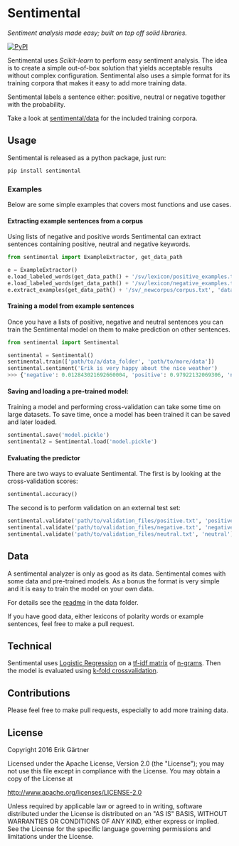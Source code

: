 # Sentimental
*Sentiment analysis made easy; built on top off solid libraries.*

[![PyPI](https://img.shields.io/pypi/v/sentimental.svg)](https://pypi.python.org/pypi/sentimental)

Sentimental uses *Scikit-learn* to perform easy sentiment analysis. The idea is to create a simple out-of-box solution that yields acceptable results without complex configuration. Sentimental also uses a simple format for its training corpora that makes it easy to add more training data.

Sentimental labels a sentence either: positive, neutral or negative together with the probability.

Take a look at [sentimental/data](./sentimental/data) for the included training corpora.

## Usage
Sentimental is released as a python package, just run:
```bash
pip install sentimental
```

### Examples
Below are some simple examples that covers most functions and use cases.

#### Extracting example sentences from a corpus
Using lists of negative and positive words Sentimental can extract sentences containing positive, neutral and negative keywords.
```python
from sentimental import ExampleExtractor, get_data_path

e = ExampleExtractor()
e.load_labeled_words(get_data_path() + '/sv/lexicon/positive_examples.txt', 'positive')
e.load_labeled_words(get_data_path() + '/sv/lexicon/negative_examples.txt', 'negative')
e.extract_examples(get_data_path() + '/sv/_newcorpus/corpus.txt', 'data/sv/_newcorpus')
```

#### Training a model from example sentences
Once you have a lists of positive, negative and neutral sentences you can train the Sentimental model on them to make prediction on other sentences.
```python
from sentimental import Sentimental

sentimental = Sentimental()
sentimental.train(['path/to/a/data_folder', 'path/to/more/data'])
sentimental.sentiment('Erik is very happy about the nice weather')
>>> {'negative': 0.012843021692660004, 'positive': 0.97922132069306, 'neutral': 0.0079356576142799052}
```

#### Saving and loading a pre-trained model:
Training a model and performing cross-validation can take some time on large datasets. To save time, once a model has been trained it can be saved and later loaded.

```python
sentimental.save('model.pickle')
sentimental2 = Sentimental.load('model.pickle')
```

#### Evaluating the predictor
There are two ways to evaluate Sentimental. The first is by looking at the cross-validation scores:

```python
sentimental.accuracy()
```

The second is to perform validation on an external test set:
```python
sentimental.validate('path/to/validation_files/positive.txt', 'positive')
sentimental.validate('path/to/validation_files/negative.txt', 'negative')
sentimental.validate('path/to/validation_files/neutral.txt', 'neutral')
```

## Data
A sentimental analyzer is only as good as its data. Sentimental comes with some data and pre-trained models. As a bonus the format is very simple and it is easy to train the model on your own data.

For details see the [readme](./sentimental/data/README.md) in the data folder.

If you have good data, either lexicons of polarity words or example sentences, feel free to make a pull request.

## Technical
Sentimental uses [Logistic Regression](https://en.wikipedia.org/wiki/Logistic_regression) on a [tf-idf matrix](https://en.wikipedia.org/wiki/Tf%E2%80%93idf) of [n-grams](https://en.wikipedia.org/wiki/N-gram). Then the model is evaluated using [k-fold crossvalidation](https://en.wikipedia.org/wiki/Cross-validation_(statistics)#k-fold_cross-validation).

## Contributions
Please feel free to make pull requests, especially to add more training data.

## License
Copyright 2016 Erik Gärtner

Licensed under the Apache License, Version 2.0 (the "License");
you may not use this file except in compliance with the License.
You may obtain a copy of the License at

http://www.apache.org/licenses/LICENSE-2.0

Unless required by applicable law or agreed to in writing, software
distributed under the License is distributed on an "AS IS" BASIS,
WITHOUT WARRANTIES OR CONDITIONS OF ANY KIND, either express or implied.
See the License for the specific language governing permissions and
limitations under the License.
